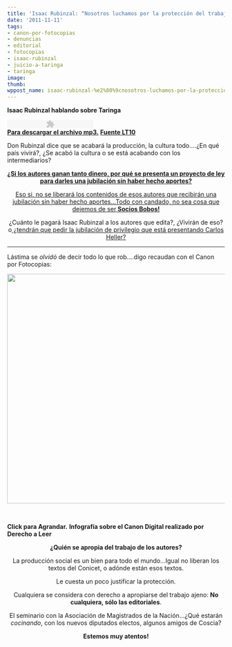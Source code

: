 ```yaml
---
title: 'Isaac Rubinzal: “Nosotros luchamos por la protección del trabajo intelectual”'
date: '2011-11-11'
tags:
- canon-por-fotocopias
- denuncias
- editorial
- fotocopias
- isaac-rubinzal
- juicio-a-taringa
- taringa
image: 
thumb: 
wppost_name: isaac-rubinzal-%e2%80%9cnosotros-luchamos-por-la-proteccion-del-trabajo-intelectual%e2%80%9d
---
```


<div id="1_contenedor_aud" class="clearfix  pb15 mb10">
<p id="titulo_audio" class="mb5 bold"><strong>Isaac Rubinzal hablando sobre Taringa</strong></p>

<div id="audio21253" style="width: 100%;"><object id="audio21253" width="200" height="20" classid="clsid:d27cdb6e-ae6d-11cf-96b8-444553540000" codebase="http://download.macromedia.com/pub/shockwave/cabs/flash/swflash.cab#version=6,0,40,0"><param name="src" value="http://www.lt10digital.com.ar/global/swf/mp3player.swf" /><param name="quality" value="high" /><param name="showmenu" value="false" /><param name="flashvars" value="file=http://www.lt10digital.com.ar/data/arch_cont/arch_audios_articulos/21253.mp3&amp;showdigits=true&amp;autostart=false" /><embed id="audio21253" width="200" height="20" type="application/x-shockwave-flash" src="http://www.lt10digital.com.ar/global/swf/mp3player.swf" quality="high" showmenu="false" flashvars="file=http://www.lt10digital.com.ar/data/arch_cont/arch_audios_articulos/21253.mp3&amp;showdigits=true&amp;autostart=false" /></object></div>
<script type="text/javascript">// <![CDATA[
var audio = new SWFObject("http://www.lt10digital.com.ar/global/swf/mp3player.swf", "audio21253", "200", "20", "7", "#ffffff"); audio.addVariable("file", "http://www.lt10digital.com.ar/data/arch_cont/arch_audios_articulos/21253.mp3"); audio.addVariable("showdigits", "true"); audio.addVariable("autostart", "false"); audio.addParam("showmenu", "false"); audio.addParam("quality", "high"); audio.write("audio21253");
// ]]></script>
<strong><a href="http://www.lt10digital.com.ar/data/arch_cont/arch_audios_articulos/21253.mp3" target="_blank">Para descargar el archivo mp3.</a></strong>

<strong>
<a href="http://www.lt10digital.com.ar/noticia/idnot/126649/rubinzal-%E2%80%9Cnosotros-luchamos-por-la-proteccion-del-trabajo-intelectual.html" target="_blank">Fuente LT10</a></strong>

Don Rubinzal dice que se acabará la producción, la cultura todo....¿En qué país vivirá?, ¿Se acabó la cultura o se está acabando con los intermediarios?
<p style="text-align: center;"><a href="http://partidopirata.com.ar/708/de-que-no-viven-los-escritores-ii">
<strong> ¿Si los autores ganan tanto dinero, por qué se presenta un proyecto de ley para darles una jubilación sin haber hecho aportes?</strong></a></p>
<p style="text-align: center;"><a href="http://partidopirata.com.ar/708/de-que-no-viven-los-escritores-ii"><strong></strong>
Eso si, no se liberará los contenidos de esos autores que recibirán una jubilación sin haber hecho aportes...Todo con candado, no sea cosa que dejemos de ser<strong> Socios Bobos!</strong></a></p>
<p style="text-align: center;">¿Cuánto le pagará Isaac Rubinzal a los autores que edita?, ¿Vivirán de eso? o<a href="http://partidopirata.com.ar/708/de-que-no-viven-los-escritores-ii"> ¿tendrán que pedir la jubilación de privilegio que está presentando Carlos Heller?</a></p>

</div>

<hr />

Lástima se <em>olvidó</em> de decir todo lo que rob....digo recaudan con el Canon por Fotocopias:

<img class="alignnone" title="Canon por Fotocopias" src="http://partidopirata.com.ar/wp-content/uploads/2011/10/infocadra_baja_64-1024x726.png" alt="" width="752" height="532" />

&nbsp;

<strong>Click para Agrandar.</strong>
<strong> Infografía sobre el Canon Digital realizado por Derecho a Leer</strong>
<p style="text-align: center;"><strong>¿Quién se apropia del trabajo de los autores?</strong></p>
<p style="text-align: center;">La producción social es un bien para todo el mundo...Igual no liberan los textos del Conicet, o adónde están esos textos.</p>
<p style="text-align: center;">Le cuesta un poco justificar la protección.</p>
<p style="text-align: center;">Cualquiera se considera con derecho a apropiarse del trabajo ajeno: <strong>No cualquiera, sólo las editoriales</strong>.</p>
<p style="text-align: center;">El seminario con la Asociación de Magistrados de la Nación...¿Qué estarán <em>cocinando</em>, con los nuevos diputados electos, algunos amigos de Coscia?</p>
<p style="text-align: center;"><strong>Estemos muy atentos!</strong></p>
